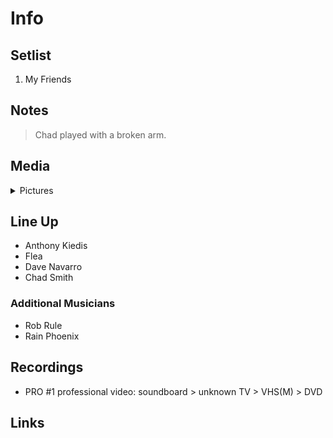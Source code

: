 # Info

## Setlist

1. My Friends

## Notes

> Chad played with a broken arm.

## Media 

<details>
  <summary>Pictures</summary>
  <!--<img alt="Setlist" title="Setlist" src="_.jpg" height="200" />-->
</details>

## Line Up

* Anthony Kiedis
* Flea
* Dave Navarro
* Chad Smith

### Additional Musicians

* Rob Rule  
* Rain Phoenix

## Recordings

* PRO #1 professional video: soundboard > unknown TV > VHS(M) > DVD

## Links

